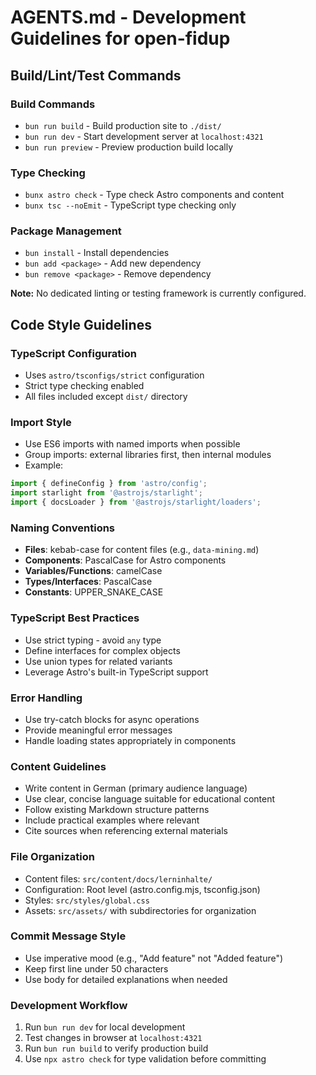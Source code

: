 # AGENTS.md - Development Guidelines for open-fidup

## Build/Lint/Test Commands

### Build Commands
- `bun run build` - Build production site to `./dist/`
- `bun run dev` - Start development server at `localhost:4321`
- `bun run preview` - Preview production build locally

### Type Checking
- `bunx astro check` - Type check Astro components and content
- `bunx tsc --noEmit` - TypeScript type checking only

### Package Management
- `bun install` - Install dependencies
- `bun add <package>` - Add new dependency
- `bun remove <package>` - Remove dependency

**Note:** No dedicated linting or testing framework is currently configured.

## Code Style Guidelines

### TypeScript Configuration
- Uses `astro/tsconfigs/strict` configuration
- Strict type checking enabled
- All files included except `dist/` directory

### Import Style
- Use ES6 imports with named imports when possible
- Group imports: external libraries first, then internal modules
- Example:
```typescript
import { defineConfig } from 'astro/config';
import starlight from '@astrojs/starlight';
import { docsLoader } from '@astrojs/starlight/loaders';
```

### Naming Conventions
- **Files**: kebab-case for content files (e.g., `data-mining.md`)
- **Components**: PascalCase for Astro components
- **Variables/Functions**: camelCase
- **Types/Interfaces**: PascalCase
- **Constants**: UPPER_SNAKE_CASE

### TypeScript Best Practices
- Use strict typing - avoid `any` type
- Define interfaces for complex objects
- Use union types for related variants
- Leverage Astro's built-in TypeScript support

### Error Handling
- Use try-catch blocks for async operations
- Provide meaningful error messages
- Handle loading states appropriately in components

### Content Guidelines
- Write content in German (primary audience language)
- Use clear, concise language suitable for educational content
- Follow existing Markdown structure patterns
- Include practical examples where relevant
- Cite sources when referencing external materials

### File Organization
- Content files: `src/content/docs/lerninhalte/`
- Configuration: Root level (astro.config.mjs, tsconfig.json)
- Styles: `src/styles/global.css`
- Assets: `src/assets/` with subdirectories for organization

### Commit Message Style
- Use imperative mood (e.g., "Add feature" not "Added feature")
- Keep first line under 50 characters
- Use body for detailed explanations when needed

### Development Workflow
1. Run `bun run dev` for local development
2. Test changes in browser at `localhost:4321`
3. Run `bun run build` to verify production build
4. Use `npx astro check` for type validation before committing